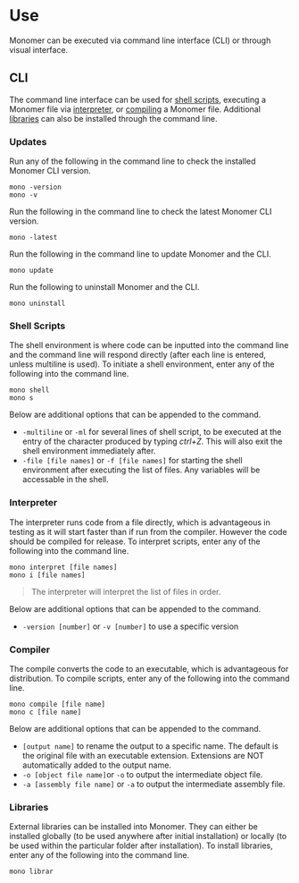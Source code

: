 # Use

Monomer can be executed via command line interface (CLI) or through visual interface.

## CLI
The command line interface can be used for [shell scripts](#shell-scripts), executing a Monomer file via [interpreter](#interpreter), or [compiling](#compiler) a Monomer file. Additional [libraries](#libraries) can also be installed through the command line.

### Updates
Run any of the following in the command line to check the installed Monomer CLI version.

    mono -version
    mono -v

Run the following in the command line to check the latest Monomer CLI version.

    mono -latest

Run the following in the command line to update Monomer and the CLI.

    mono update

Run the following to uninstall Monomer and the CLI.

    mono uninstall

### Shell Scripts
The shell environment is where code can be inputted into the command line and the command line will respond directly (after each line is entered, unless multiline is used). To initiate a shell environment, enter any of the following into the command line.

    mono shell
    mono s

Below are additional options that can be appended to the command.

 - `-multiline` or `-ml` for several lines of shell script, to be executed at the entry of the character produced by typing *ctrl+Z*. This will also exit the shell environment immediately after.
 - `-file [file names]` or `-f [file names]` for starting the shell environment after executing the list of files. Any variables will be accessable in the shell.

### Interpreter
The interpreter runs code from a file directly, which is advantageous in testing as it will start faster than if run from the compiler. However the code should be compiled for release. To interpret scripts, enter any of the following into the command line.

    mono interpret [file names]
    mono i [file names]

> The interpreter will interpret the list of files in order.

Below are additional options that can be appended to the command.

 - `-version [number]` or `-v [number]` to use a specific version

### Compiler
The compile converts the code to an executable, which is advantageous for distribution. To compile scripts, enter any of the following into the command line.

    mono compile [file name]
    mono c [file name]

Below are additional options that can be appended to the command.

 - `[output name]` to rename the output to a specific name. The default is the original file with an executable extension. Extensions are NOT automatically added to the output name.
 - `-o [object file name]`or `-o` to output the intermediate object file.
 - `-a [assembly file name]` or `-a` to output the intermediate assembly file.

### Libraries
External libraries can be installed into Monomer. They can either be installed globally (to be used anywhere after initial installation) or locally (to be used within the particular folder after installation). To install libraries, enter any of the following into the command line.

    mono librar

<!--stackedit_data:
eyJoaXN0b3J5IjpbMjA4OTgyNDg0LC0xNTg2MjEyNjgzLDczMD
k5ODExNl19
-->